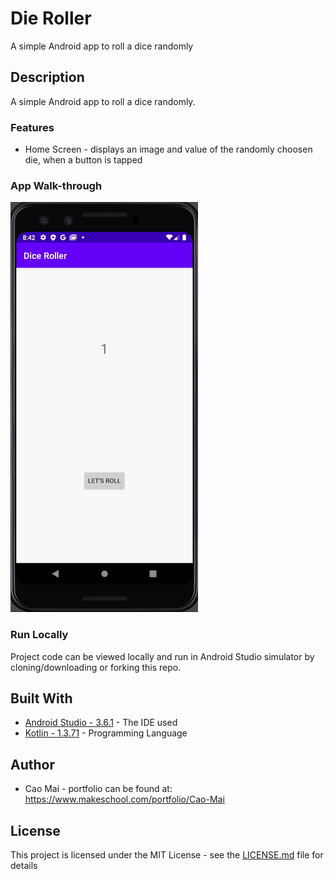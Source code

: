 # Die Roller
A simple Android app to roll a dice randomly

## Description
A simple Android app to roll a dice randomly.

### Features 
* Home Screen - displays an image and value of the randomly choosen die, when a button is tapped

### App Walk-through
![](dieRollerProjectWalk.gif)

### Run Locally

Project code can be viewed locally and run in Android Studio simulator by cloning/downloading or forking this repo.

## Built With
* [Android Studio - 3.6.1](https://developer.android.com/studio) - The IDE used
* [Kotlin - 1.3.71](https://kotlinlang.org/) - Programming Language

## Author
* Cao Mai - portfolio can be found at:
https://www.makeschool.com/portfolio/Cao-Mai

## License

This project is licensed under the MIT License - see the [LICENSE.md](LICENSE.md) file for details
